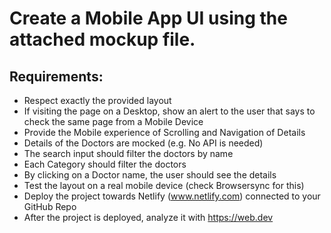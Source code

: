 Create a Mobile App UI using the attached mockup file.
===============================
Requirements:
----------------
- Respect exactly the provided layout
- If visiting the page on a Desktop, show an alert to the user that says to check the same page from a Mobile Device
- Provide the Mobile experience of Scrolling and Navigation of Details
- Details of the Doctors are mocked (e.g. No API is needed)
- The search input should filter the doctors by name
- Each Category should filter the doctors
- By clicking on a Doctor name, the user should  see the details
- Test the layout on a real mobile device (check Browsersync for this) 
- Deploy the project towards Netlify (www.netlify.com) connected to your GitHub Repo
- After the project is deployed, analyze it with https://web.dev
